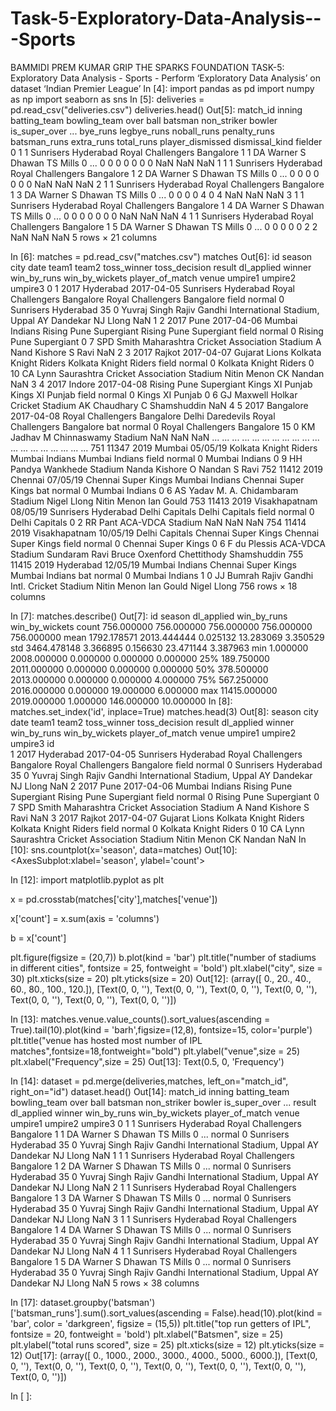 # Task-5-Exploratory-Data-Analysis---Sports


BAMMIDI PREM KUMAR
GRIP THE SPARKS FOUNDATION
TASK-5: Exploratory Data Analysis - Sports - Perform ‘Exploratory Data Analysis’ on dataset ‘Indian Premier League’
In [4]:
import pandas as pd
import numpy as np
import seaborn as sns
In [5]:
deliveries = pd.read_csv("deliveries.csv")
deliveries.head()
Out[5]:
match_id	inning	batting_team	bowling_team	over	ball	batsman	non_striker	bowler	is_super_over	...	bye_runs	legbye_runs	noball_runs	penalty_runs	batsman_runs	extra_runs	total_runs	player_dismissed	dismissal_kind	fielder
0	1	1	Sunrisers Hyderabad	Royal Challengers Bangalore	1	1	DA Warner	S Dhawan	TS Mills	0	...	0	0	0	0	0	0	0	NaN	NaN	NaN
1	1	1	Sunrisers Hyderabad	Royal Challengers Bangalore	1	2	DA Warner	S Dhawan	TS Mills	0	...	0	0	0	0	0	0	0	NaN	NaN	NaN
2	1	1	Sunrisers Hyderabad	Royal Challengers Bangalore	1	3	DA Warner	S Dhawan	TS Mills	0	...	0	0	0	0	4	0	4	NaN	NaN	NaN
3	1	1	Sunrisers Hyderabad	Royal Challengers Bangalore	1	4	DA Warner	S Dhawan	TS Mills	0	...	0	0	0	0	0	0	0	NaN	NaN	NaN
4	1	1	Sunrisers Hyderabad	Royal Challengers Bangalore	1	5	DA Warner	S Dhawan	TS Mills	0	...	0	0	0	0	0	2	2	NaN	NaN	NaN
5 rows × 21 columns

In [6]:
matches = pd.read_csv("matches.csv")
matches
Out[6]:
id	season	city	date	team1	team2	toss_winner	toss_decision	result	dl_applied	winner	win_by_runs	win_by_wickets	player_of_match	venue	umpire1	umpire2	umpire3
0	1	2017	Hyderabad	2017-04-05	Sunrisers Hyderabad	Royal Challengers Bangalore	Royal Challengers Bangalore	field	normal	0	Sunrisers Hyderabad	35	0	Yuvraj Singh	Rajiv Gandhi International Stadium, Uppal	AY Dandekar	NJ Llong	NaN
1	2	2017	Pune	2017-04-06	Mumbai Indians	Rising Pune Supergiant	Rising Pune Supergiant	field	normal	0	Rising Pune Supergiant	0	7	SPD Smith	Maharashtra Cricket Association Stadium	A Nand Kishore	S Ravi	NaN
2	3	2017	Rajkot	2017-04-07	Gujarat Lions	Kolkata Knight Riders	Kolkata Knight Riders	field	normal	0	Kolkata Knight Riders	0	10	CA Lynn	Saurashtra Cricket Association Stadium	Nitin Menon	CK Nandan	NaN
3	4	2017	Indore	2017-04-08	Rising Pune Supergiant	Kings XI Punjab	Kings XI Punjab	field	normal	0	Kings XI Punjab	0	6	GJ Maxwell	Holkar Cricket Stadium	AK Chaudhary	C Shamshuddin	NaN
4	5	2017	Bangalore	2017-04-08	Royal Challengers Bangalore	Delhi Daredevils	Royal Challengers Bangalore	bat	normal	0	Royal Challengers Bangalore	15	0	KM Jadhav	M Chinnaswamy Stadium	NaN	NaN	NaN
...	...	...	...	...	...	...	...	...	...	...	...	...	...	...	...	...	...	...
751	11347	2019	Mumbai	05/05/19	Kolkata Knight Riders	Mumbai Indians	Mumbai Indians	field	normal	0	Mumbai Indians	0	9	HH Pandya	Wankhede Stadium	Nanda Kishore	O Nandan	S Ravi
752	11412	2019	Chennai	07/05/19	Chennai Super Kings	Mumbai Indians	Chennai Super Kings	bat	normal	0	Mumbai Indians	0	6	AS Yadav	M. A. Chidambaram Stadium	Nigel Llong	Nitin Menon	Ian Gould
753	11413	2019	Visakhapatnam	08/05/19	Sunrisers Hyderabad	Delhi Capitals	Delhi Capitals	field	normal	0	Delhi Capitals	0	2	RR Pant	ACA-VDCA Stadium	NaN	NaN	NaN
754	11414	2019	Visakhapatnam	10/05/19	Delhi Capitals	Chennai Super Kings	Chennai Super Kings	field	normal	0	Chennai Super Kings	0	6	F du Plessis	ACA-VDCA Stadium	Sundaram Ravi	Bruce Oxenford	Chettithody Shamshuddin
755	11415	2019	Hyderabad	12/05/19	Mumbai Indians	Chennai Super Kings	Mumbai Indians	bat	normal	0	Mumbai Indians	1	0	JJ Bumrah	Rajiv Gandhi Intl. Cricket Stadium	Nitin Menon	Ian Gould	Nigel Llong
756 rows × 18 columns

In [7]:
matches.describe()
Out[7]:
id	season	dl_applied	win_by_runs	win_by_wickets
count	756.000000	756.000000	756.000000	756.000000	756.000000
mean	1792.178571	2013.444444	0.025132	13.283069	3.350529
std	3464.478148	3.366895	0.156630	23.471144	3.387963
min	1.000000	2008.000000	0.000000	0.000000	0.000000
25%	189.750000	2011.000000	0.000000	0.000000	0.000000
50%	378.500000	2013.000000	0.000000	0.000000	4.000000
75%	567.250000	2016.000000	0.000000	19.000000	6.000000
max	11415.000000	2019.000000	1.000000	146.000000	10.000000
In [8]:
matches.set_index('id', inplace=True)
matches.head(3)
Out[8]:
season	city	date	team1	team2	toss_winner	toss_decision	result	dl_applied	winner	win_by_runs	win_by_wickets	player_of_match	venue	umpire1	umpire2	umpire3
id																	
1	2017	Hyderabad	2017-04-05	Sunrisers Hyderabad	Royal Challengers Bangalore	Royal Challengers Bangalore	field	normal	0	Sunrisers Hyderabad	35	0	Yuvraj Singh	Rajiv Gandhi International Stadium, Uppal	AY Dandekar	NJ Llong	NaN
2	2017	Pune	2017-04-06	Mumbai Indians	Rising Pune Supergiant	Rising Pune Supergiant	field	normal	0	Rising Pune Supergiant	0	7	SPD Smith	Maharashtra Cricket Association Stadium	A Nand Kishore	S Ravi	NaN
3	2017	Rajkot	2017-04-07	Gujarat Lions	Kolkata Knight Riders	Kolkata Knight Riders	field	normal	0	Kolkata Knight Riders	0	10	CA Lynn	Saurashtra Cricket Association Stadium	Nitin Menon	CK Nandan	NaN
In [10]:
sns.countplot(x='season', data=matches)
Out[10]:
<AxesSubplot:xlabel='season', ylabel='count'>

In [12]:
import matplotlib.pyplot as plt

x = pd.crosstab(matches['city'],matches['venue'])


x['count'] = x.sum(axis = 'columns')

b = x['count']

plt.figure(figsize = (20,7))
b.plot(kind = 'bar')
plt.title("number of stadiums in different cities", fontsize = 25, fontweight = 'bold')
plt.xlabel("city", size = 30)
plt.xticks(size = 20)
plt.yticks(size = 20)
Out[12]:
(array([  0.,  20.,  40.,  60.,  80., 100., 120.]),
 [Text(0, 0, ''),
  Text(0, 0, ''),
  Text(0, 0, ''),
  Text(0, 0, ''),
  Text(0, 0, ''),
  Text(0, 0, ''),
  Text(0, 0, '')])

In [13]:
matches.venue.value_counts().sort_values(ascending = True).tail(10).plot(kind = 'barh',figsize=(12,8), fontsize=15, color='purple')
plt.title("venue has hosted most number of IPL matches",fontsize=18,fontweight="bold")
plt.ylabel("venue",size = 25)
plt.xlabel("Frequency",size = 25)
Out[13]:
Text(0.5, 0, 'Frequency')

In [14]:
dataset = pd.merge(deliveries,matches, left_on="match_id", right_on="id")
dataset.head()
Out[14]:
match_id	inning	batting_team	bowling_team	over	ball	batsman	non_striker	bowler	is_super_over	...	result	dl_applied	winner	win_by_runs	win_by_wickets	player_of_match	venue	umpire1	umpire2	umpire3
0	1	1	Sunrisers Hyderabad	Royal Challengers Bangalore	1	1	DA Warner	S Dhawan	TS Mills	0	...	normal	0	Sunrisers Hyderabad	35	0	Yuvraj Singh	Rajiv Gandhi International Stadium, Uppal	AY Dandekar	NJ Llong	NaN
1	1	1	Sunrisers Hyderabad	Royal Challengers Bangalore	1	2	DA Warner	S Dhawan	TS Mills	0	...	normal	0	Sunrisers Hyderabad	35	0	Yuvraj Singh	Rajiv Gandhi International Stadium, Uppal	AY Dandekar	NJ Llong	NaN
2	1	1	Sunrisers Hyderabad	Royal Challengers Bangalore	1	3	DA Warner	S Dhawan	TS Mills	0	...	normal	0	Sunrisers Hyderabad	35	0	Yuvraj Singh	Rajiv Gandhi International Stadium, Uppal	AY Dandekar	NJ Llong	NaN
3	1	1	Sunrisers Hyderabad	Royal Challengers Bangalore	1	4	DA Warner	S Dhawan	TS Mills	0	...	normal	0	Sunrisers Hyderabad	35	0	Yuvraj Singh	Rajiv Gandhi International Stadium, Uppal	AY Dandekar	NJ Llong	NaN
4	1	1	Sunrisers Hyderabad	Royal Challengers Bangalore	1	5	DA Warner	S Dhawan	TS Mills	0	...	normal	0	Sunrisers Hyderabad	35	0	Yuvraj Singh	Rajiv Gandhi International Stadium, Uppal	AY Dandekar	NJ Llong	NaN
5 rows × 38 columns

In [17]:
dataset.groupby('batsman')['batsman_runs'].sum().sort_values(ascending = False).head(10).plot(kind = 'bar', color = 'darkgreen',
                                                                                             figsize = (15,5))
plt.title("top run getters of IPL", fontsize = 20, fontweight = 'bold')
plt.xlabel("Batsmen", size = 25)
plt.ylabel("total runs scored", size = 25)
plt.xticks(size = 12)
plt.yticks(size = 12)
Out[17]:
(array([   0., 1000., 2000., 3000., 4000., 5000., 6000.]),
 [Text(0, 0, ''),
  Text(0, 0, ''),
  Text(0, 0, ''),
  Text(0, 0, ''),
  Text(0, 0, ''),
  Text(0, 0, ''),
  Text(0, 0, '')])

In [ ]:
